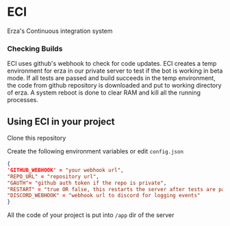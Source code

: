 # ECI
Erza's Continuous integration system

### Checking Builds
ECI uses github's webhook to check for code updates. 
ECI creates a temp environment for erza in our private server to test if the bot is working in beta mode.
If all tests are passed and build succeeds in the temp environment, the code from github repository is downloaded and put to working directory of erza.
A system reboot is done to clear RAM and kill all the running processes.

## Using ECI in your project

Clone this repository

Create the following environment variables or edit `config.json`

```json
{
'GITHUB_WEBHOOK' = "your webhook url",
"REPO_URL" = "repository url",
"GAUTH"= "github auth token if the repo is private",
"RESTART" = "true OR false, this restarts the server after tests are passed and code is moved to working dir",
"DISCORD_WEBHOOK" = "webhook url to discord for logging events"
}
```

All the code of your project is put into `/app` dir of the server









